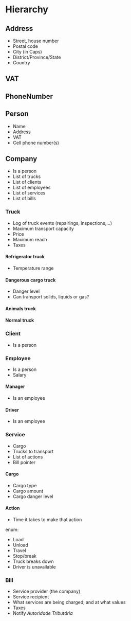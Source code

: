 # Hierarchy

## Address
* Street, house number
* Postal code
* City (in Caps)
* District/Province/State
* Country

## VAT

## PhoneNumber

## Person
* Name
* Address
* VAT
* Cell phone number(s)

## Company
* Is a person
* List of trucks
* List of clients
* List of employees
* List of services
* List of bills

### Truck
* Log of truck events (repairings, inspections,...)
* Maximum transport capacity
* Price
* Maximum reach
* Taxes

#### Refrigerator truck
* Temperature range

#### Dangerous cargo truck
* Danger level
* Can transport solids, liquids or gas?

#### Animals truck

#### Normal truck

### Client
* Is a person

### Employee
* Is a person
* Salary

#### Manager
* Is an employee

#### Driver
* Is an employee

### Service
* Cargo
* Trucks to transport
* List of actions
* Bill pointer

#### Cargo
* Cargo type
* Cargo amount
* Cargo danger level

#### Action

* Time it takes to make that action

enum:

* Load
* Unload
* Travel
* Stop/break
* Truck breaks down
* Driver is unavailable

### Bill

* Service provider (the company)
* Service recipient
* What services are being charged, and at what values
* Taxes
* Notify *Autoridade Tributária*
